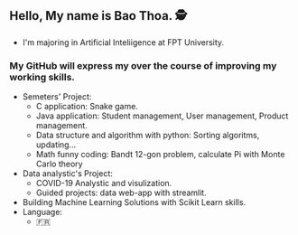 ## Hello, My name is Bao Thoa. 🕵️
  * I'm majoring in Artificial Inteliigence at FPT University.
  
### My GitHub will express my over the course of improving my working skills.
  * Semeters' Project:<br />
    + C application: Snake game.<br />
    + Java application: Student management, User management, Product management.<br />
    + Data structure and algorithm with python: Sorting algoritms, updating...<br />
    + Math funny coding: Bandt 12-gon problem, calculate Pi with Monte Carlo theory <br />
  * Data analystic's Project:<br/>
    + COVID-19 Analystic and visulization. <br/>
    + Guided projects: data web-app with streamlit. <br/>
  * Building Machine Learning Solutions with Scikit Learn skills. <br/>
  * Language:
    + 🇫🇷
